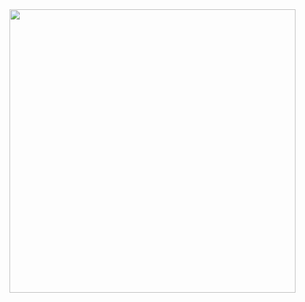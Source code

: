 <img src="https://media.giphy.com/media/tkaDAjbZUmoH1a1Z2R/giphy.gif" style="width:100%;height:500px;object-fit:cover"/>


